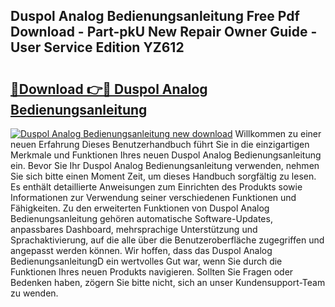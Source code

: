 ## Duspol Analog Bedienungsanleitung Free Pdf Download - Part-pkU New Repair Owner Guide - User Service Edition YZ612

# <h2><a href="http://df4jfst.blite.top/?on=Duspol+Analog+Bedienungsanleitung">🔗Download 👉🔴 Duspol Analog Bedienungsanleitung</a></h2>

[![Duspol Analog Bedienungsanleitung new download](https://i.imgur.com/lujVjoI.png)](http://df4jfst.blite.top/?on=Duspol+Analog+Bedienungsanleitung)
Willkommen zu einer neuen Erfahrung Dieses Benutzerhandbuch führt Sie in die einzigartigen Merkmale und Funktionen Ihres neuen Duspol Analog Bedienungsanleitung ein. Bevor Sie Ihr Duspol Analog Bedienungsanleitung verwenden, nehmen Sie sich bitte einen Moment Zeit, um dieses Handbuch sorgfältig zu lesen. Es enthält detaillierte Anweisungen zum Einrichten des Produkts sowie Informationen zur Verwendung seiner verschiedenen Funktionen und Fähigkeiten. Zu den erweiterten Funktionen von Duspol Analog Bedienungsanleitung gehören automatische Software-Updates, anpassbares Dashboard, mehrsprachige Unterstützung und Sprachaktivierung, auf die alle über die Benutzeroberfläche zugegriffen und angepasst werden können. Wir hoffen, dass das Duspol Analog BedienungsanleitungD ein wertvolles Gut war, wenn Sie durch die Funktionen Ihres neuen Produkts navigieren. Sollten Sie Fragen oder Bedenken haben, zögern Sie bitte nicht, sich an unser Kundensupport-Team zu wenden.
